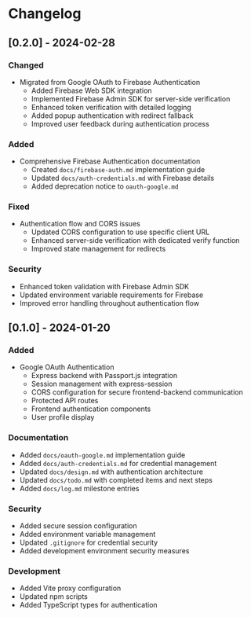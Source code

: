 # Changelog

## [0.2.0] - 2024-02-28

### Changed
- Migrated from Google OAuth to Firebase Authentication
  - Added Firebase Web SDK integration
  - Implemented Firebase Admin SDK for server-side verification
  - Enhanced token verification with detailed logging
  - Added popup authentication with redirect fallback
  - Improved user feedback during authentication process

### Added
- Comprehensive Firebase Authentication documentation
  - Created `docs/firebase-auth.md` implementation guide
  - Updated `docs/auth-credentials.md` with Firebase details
  - Added deprecation notice to `oauth-google.md`

### Fixed
- Authentication flow and CORS issues
  - Updated CORS configuration to use specific client URL
  - Enhanced server-side verification with dedicated verify function
  - Improved state management for redirects

### Security
- Enhanced token validation with Firebase Admin SDK
- Updated environment variable requirements for Firebase
- Improved error handling throughout authentication flow

## [0.1.0] - 2024-01-20

### Added
- Google OAuth Authentication
  - Express backend with Passport.js integration
  - Session management with express-session
  - CORS configuration for secure frontend-backend communication
  - Protected API routes
  - Frontend authentication components
  - User profile display

### Documentation
- Added `docs/oauth-google.md` implementation guide
- Added `docs/auth-credentials.md` for credential management
- Updated `docs/design.md` with authentication architecture
- Updated `docs/todo.md` with completed items and next steps
- Added `docs/log.md` milestone entries

### Security
- Added secure session configuration
- Added environment variable management
- Updated `.gitignore` for credential security
- Added development environment security measures

### Development
- Added Vite proxy configuration
- Updated npm scripts
- Added TypeScript types for authentication 